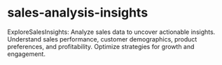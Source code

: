 # sales-analysis-insights
ExploreSalesInsights: Analyze sales data to uncover actionable insights. Understand sales performance, customer demographics, product preferences, and profitability. Optimize strategies for growth and engagement.
